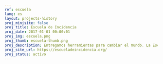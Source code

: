 ```yaml
---
ref: escuela
lang: es
layout: projects-history
proj_minisite: false
proj_title: Escuela de Incidencia
proj_date: 2017-01-01 00:00:01
proj_img: escuela.png
proj_thumb: escuela-thumb.png
proj_description: Entregamos herramientas para cambiar el mundo. La Escuela de Incidencia entrena a jóvenes líderes latinoamericanos para transformar sus ideas en cambio social colaborativo y concreto.
proj_site_url: https://escueladeincidencia.org/
proj_status: activo
---
```

